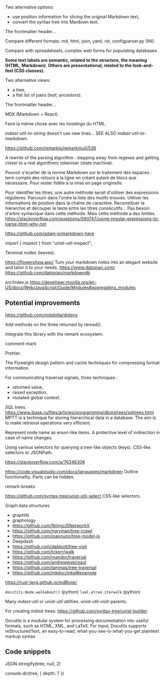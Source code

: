 Two alternative options:

- use position information for slicing the original Markdown text,
- convert the syntax tree into Mardown text.

The frontmatter header...

Compare different formats: md, html, json, yaml, rst, configparser.py (INI).

Compare with spreadsheets, complex web forms for populating databases.

**Some text labels are semantic, related to the structure, the meaning (HTML, Markdown). Others are presentational, related to the look-and-feel (CSS classes).**

Two alternative views:

- a tree,
- a flat list of pairs (leaf, ancestors).


The frontmatter header...

MDX (Markdown + React).

Faire la même chose avec les *headings* du HTML.

_mdast-util-to-string_ doesn't use new lines... SEE ALSO _mdast-util-to-markdown_.

https://github.com/remarkjs/remark/pull/536

A rewrite of the parsing algorithm : stepping away from regexes and getting closer to a real algorithmic tokeniser (state machine).

Pouvoir s'écarter de la norme Markdown sur le traitement des espaces : tenir compte des retours à la ligne en créant autant de blocs que nécessaire. Pour rester fidèle à la mise en page originelle.

Pour identifier les titres, une autre méthode serait d'utiliser des expressions régulières. Parcourir dans l'ordre la liste des motifs trouvés. Utiliser les informations de position dans la chaîne de caractère. Reconstituer la hiérarchie et découper le texte entre les titres consécutifs... Pas besoin d'arbre syntaxique dans cette méthode. Mais cette méthode a des limites. https://stackoverflow.com/questions/590747/using-regular-expressions-to-parse-html-why-not

https://github.com/adam-p/markdown-here

import { inspect } from "unist-util-inspect";

Terminal nodes (leaves).

https://flowershow.app/ Turn your markdown notes into an elegant website and tailor it to your needs. https://www.datopian.com/ https://github.com/datopian/markdowndb


src/index.js https://developer.mozilla.org/en-US/docs/Web/JavaScript/Guide/Modules#aggregating_modules

## Potential improvements

https://github.com/motdotla/dotenv

Add methods on the three returned by reread().

Integrate this library with the remark ecosystem.

comment-mark

Prettier.

The Flyweight design pattern and cache techniques for compressing format information.

For communicating traversal signals, three techniques :

- returned value,
- raised exception,
- mutated global context.

SQL trees.
https://www.ibase.ru/files/articles/programming/dbmstrees/sqltrees.html
MPTT is a technique for storing hierarchical data in a database. The aim is to make retrieval operations very efficient.

Represent node name as enum-like items.
A protective level of indirection in case of name changes.

Using various selectors for querying a tree-like objects (keys). CSS-like selectors or JSONPath.

https://stackoverflow.com/a/76348306

https://code.visualstudio.com/docs/languages/markdown Outline functionality. Parts can be hidden.

remark-breaks

https://github.com/syntax-tree/unist-util-select CSS-like selectors.

Graph data structures

- graphlib
- graphology
- https://github.com/fkling/JSNetworkX
- https://github.com/ngryman/tree-crawl
- https://github.com/joaonuno/tree-model-js
- Deepdash
- https://github.com/dabbott/tree-visit
- https://github.com/tckerr/walk
- https://github.com/rsandor/traversal
- https://github.com/andrejewski/paul
- https://github.com/lammas/tree-traversal
- https://github.com/mkdoc/mkql#example

https://rust-lang.github.io/mdBook/

`docutils.Node.walkabout()` (python)
`lxml.etree.iterwalk` (python)

Many _mdast-util_ or _unist-util_ utilities. unist-util-visit-parents.

For creating _mdast_ trees: https://github.com/syntax-tree/unist-builder.

Docutils is a modular system for processing documentation into useful formats, such as HTML, XML, and LaTeX. For input, Docutils supports reStructuredText, an easy-to-read, what-you-see-is-what-you-get plaintext markup syntax.

## Code snippets

JSON.stringify(tree, null, 2)

console.dir(tree, { depth: 7 })
